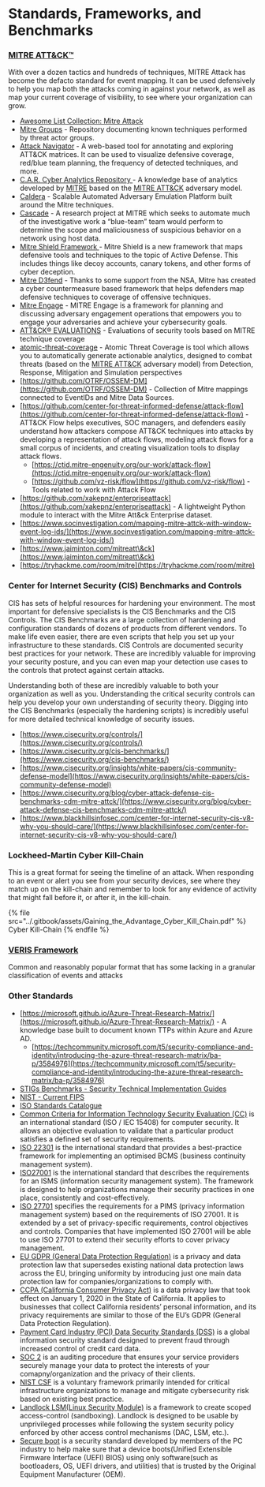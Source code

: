 # Standards, Frameworks, and Benchmarks

### [MITRE ATT\&CK™](https://attack.mitre.org/)&#x20;

With over a dozen tactics and hundreds of techniques, MITRE Attack has become the defacto standard for event mapping. It can be used defensively to help you map both the attacks coming in against your network, as well as map your current coverage of visibility, to see where your organization can grow.

* [Awesome List Collection: Mitre Attack](https://github.com/Shiva108/CTF-notes/tree/master/awesome-mitre-attack)
* [Mitre Groups](https://attack.mitre.org/groups/) - Repository documenting known techniques performed by threat actor groups.
* [Attack Navigator](https://mitre-attack.github.io/attack-navigator/) - A web-based tool for annotating and exploring ATT\&CK matrices. It can be used to visualize defensive coverage, red/blue team planning, the frequency of detected techniques, and more.
* [C.A.R. Cyber Analytics Repository ](https://car.mitre.org/)- A knowledge base of analytics developed by [MITRE](https://www.mitre.org) based on the [MITRE ATT\&CK](https://attack.mitre.org/) adversary model.
* [Caldera](https://github.com/mitre/caldera) - Scalable Automated Adversary Emulation Platform built around the Mitre techniques.
* [Cascade](https://github.com/mitre/cascade-server) - A research project at MITRE which seeks to automate much of the investigative work a “blue-team” team would perform to determine the scope and maliciousness of suspicious behavior on a network using host data.
* [Mitre Shield Framework ](https://shield.mitre.org/matrix/)- Mitre Shield is a new framework that maps defensive tools and techniques to the topic of Active Defense. This includes things like decoy accounts, canary tokens, and other forms of cyber deception.
* [Mitre D3fend](https://d3fend.mitre.org/) - Thanks to some support from the NSA, Mitre has created a cyber countermeasure based framework that helps defenders map defensive techniques to coverage of offensive techniques.
* [Mitre Engage](https://engage.mitre.org) - MITRE Engage is a framework for planning and discussing adversary engagement operations that empowers you to engage your adversaries and achieve your cybersecurity goals.
* [ATT\&CK® EVALUATIONS](https://attackevals.mitre-engenuity.org/)  - Evaluations of security tools based on MITRE technique coverage
* [atomic-threat-coverage](https://github.com/atc-project/atomic-threat-coverage) - Atomic Threat Coverage is tool which allows you to automatically generate actionable analytics, designed to combat threats (based on the [MITRE ATT\&CK](https://attack.mitre.org/) adversary model) from Detection, Response, Mitigation and Simulation perspectives
* [https://github.com/OTRF/OSSEM-DM](https://github.com/OTRF/OSSEM-DM) - Collection of Mitre mappings connected to EventIDs and Mitre Data Sources.
* [https://github.com/center-for-threat-informed-defense/attack-flow](https://github.com/center-for-threat-informed-defense/attack-flow) - ATT\&CK Flow helps executives, SOC managers, and defenders easily understand how attackers compose ATT\&CK techniques into attacks by developing a representation of attack flows, modeling attack flows for a small corpus of incidents, and creating visualization tools to display attack flows.
  * [https://ctid.mitre-engenuity.org/our-work/attack-flow](https://ctid.mitre-engenuity.org/our-work/attack-flow)
  * [https://github.com/vz-risk/flow](https://github.com/vz-risk/flow) - Tools related to work with Attack Flow
* [https://github.com/xakepnz/enterpriseattack](https://github.com/xakepnz/enterpriseattack) - A lightweight Python module to interact with the Mitre Att\&ck Enterprise dataset.
* [https://www.socinvestigation.com/mapping-mitre-attck-with-window-event-log-ids/](https://www.socinvestigation.com/mapping-mitre-attck-with-window-event-log-ids/)
* [https://www.jaiminton.com/mitreatt\&ck](https://www.jaiminton.com/mitreatt\&ck)
* [https://tryhackme.com/room/mitre](https://tryhackme.com/room/mitre)

### Center for Internet Security (CIS) Benchmarks and Controls

CIS has sets of helpful resources for hardening your environment. The most important for defensive specialists is the CIS Benchmarks and the CIS Controls. The CIS Benchmarks are a large collection of hardening and configuration standards of dozens of products from different vendors. To make life even easier, there are even scripts that help you set up your infrastructure to these standards. CIS Controls are documented security best practices for your network. These are incredibly valuable for improving your security posture, and you can even map your detection use cases to the controls that protect against certain attacks.&#x20;

Understanding both of these are incredibly valuable to both your organization as well as you. Understanding the critical security controls can help you develop your own understanding of security theory. Digging into the CIS Benchmarks (especially the hardening scripts) is incredibly useful for more detailed technical knowledge of security issues.

* [https://www.cisecurity.org/controls/](https://www.cisecurity.org/controls/)
* [https://www.cisecurity.org/cis-benchmarks/](https://www.cisecurity.org/cis-benchmarks/)
* [https://www.cisecurity.org/insights/white-papers/cis-community-defense-model](https://www.cisecurity.org/insights/white-papers/cis-community-defense-model)
* [https://www.cisecurity.org/blog/cyber-attack-defense-cis-benchmarks-cdm-mitre-attck/](https://www.cisecurity.org/blog/cyber-attack-defense-cis-benchmarks-cdm-mitre-attck/)
* [https://www.blackhillsinfosec.com/center-for-internet-security-cis-v8-why-you-should-care/](https://www.blackhillsinfosec.com/center-for-internet-security-cis-v8-why-you-should-care/)

### Lockheed-Martin Cyber Kill-Chain&#x20;

This is a great format for seeing the timeline of an attack. When responding to an event or alert you see from your security devices, see where they match up on the kill-chain and remember to look for any evidence of activity that might fall before it, or after it, in the kill-chain.

{% file src="../.gitbook/assets/Gaining_the_Advantage_Cyber_Kill_Chain.pdf" %}
Cyber Kill-Chain
{% endfile %}

### [VERIS Framework](https://github.com/vz-risk/veris)&#x20;

Common and reasonably popular format that has some lacking in a granular classification of events and attacks

### Other Standards

* [https://microsoft.github.io/Azure-Threat-Research-Matrix/](https://microsoft.github.io/Azure-Threat-Research-Matrix/) - A knowledge base built to document known TTPs within Azure and Azure AD.
  * [https://techcommunity.microsoft.com/t5/security-compliance-and-identity/introducing-the-azure-threat-research-matrix/ba-p/3584976](https://techcommunity.microsoft.com/t5/security-compliance-and-identity/introducing-the-azure-threat-research-matrix/ba-p/3584976)
* [STIGs Benchmarks - Security Technical Implementation Guides](https://public.cyber.mil/stigs/)
* [NIST - Current FIPS](https://www.nist.gov/itl/current-fips)
* [ISO Standards Catalogue](https://www.iso.org/standards.html)
* [Common Criteria for Information Technology Security Evaluation (CC)](https://www.commoncriteriaportal.org/cc/) is an international standard (ISO / IEC 15408) for computer security. It allows an objective evaluation to validate that a particular product satisfies a defined set of security requirements.
* [ISO 22301](https://www.iso.org/en/contents/data/standard/07/51/75106.html) is the international standard that provides a best-practice framework for implementing an optimised BCMS (business continuity management system).
* [ISO27001](https://www.iso.org/isoiec-27001-information-security.html) is the international standard that describes the requirements for an ISMS (information security management system). The framework is designed to help organizations manage their security practices in one place, consistently and cost-effectively.
* [ISO 27701](https://www.iso.org/en/contents/data/standard/07/16/71670.html) specifies the requirements for a PIMS (privacy information management system) based on the requirements of ISO 27001. It is extended by a set of privacy-specific requirements, control objectives and controls. Companies that have implemented ISO 27001 will be able to use ISO 27701 to extend their security efforts to cover privacy management.
* [EU GDPR (General Data Protection Regulation)](https://gdpr.eu/) is a privacy and data protection law that supersedes existing national data protection laws across the EU, bringing uniformity by introducing just one main data protection law for companies/organizations to comply with.
* [CCPA (California Consumer Privacy Act)](https://www.oag.ca.gov/privacy/ccpa) is a data privacy law that took effect on January 1, 2020 in the State of California. It applies to businesses that collect California residents’ personal information, and its privacy requirements are similar to those of the EU’s GDPR (General Data Protection Regulation).
* [Payment Card Industry (PCI) Data Security Standards (DSS)](https://docs.microsoft.com/en-us/microsoft-365/compliance/offering-pci-dss) is a global information security standard designed to prevent fraud through increased control of credit card data.
* [SOC 2](https://www.aicpa.org/interestareas/frc/assuranceadvisoryservices/aicpasoc2report.html) is an auditing procedure that ensures your service providers securely manage your data to protect the interests of your comapny/organization and the privacy of their clients.
* [NIST CSF](https://www.nist.gov/national-security-standards) is a voluntary framework primarily intended for critical infrastructure organizations to manage and mitigate cybersecurity risk based on existing best practice.
* [Landlock LSM(Linux Security Module)](https://www.kernel.org/doc/html/latest/security/landlock.html) is a framework to create scoped access-control (sandboxing). Landlock is designed to be usable by unprivileged processes while following the system security policy enforced by other access control mechanisms (DAC, LSM, etc.).
* [Secure boot](https://docs.microsoft.com/en-us/windows-hardware/design/device-experiences/oem-secure-boot) is a security standard developed by members of the PC industry to help make sure that a device boots(Unified Extensible Firmware Interface (UEFI) BIOS) using only software(such as bootloaders, OS, UEFI drivers, and utilities) that is trusted by the Original Equipment Manufacturer (OEM).
